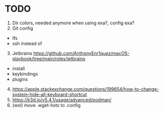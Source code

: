 # TODO

1. Dir colors, needed anymore when using exa?, config exa?
2. Git config
  - lfs
  - ssh instead of
3. Jetbrains https://github.com/AnthonyEnr1quez/macOS-playbook/tree/main/roles/jetbrains
  - install
  - keybindings
  - plugins
4. https://apple.stackexchange.com/questions/199654/how-to-change-system-hide-all-keyboard-shortcut
5. https://k3d.io/v5.4.1/usage/advanced/podman/
6. (wsl) move .wget-hsts to .config
